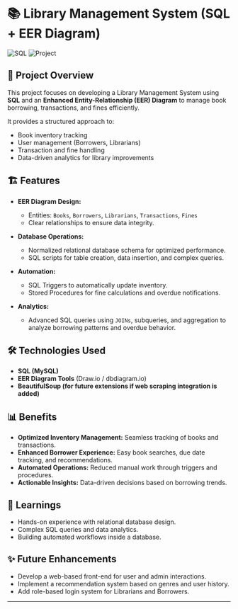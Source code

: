# 📚 Library Management System (SQL + EER Diagram)

![SQL](https://img.shields.io/badge/Database-SQL-blue) ![Project](https://img.shields.io/badge/Project-Library_Management-orange) 

## 🚀 Project Overview
This project focuses on developing a Library Management System using **SQL** and an **Enhanced Entity-Relationship (EER) Diagram** to manage book borrowing, transactions, and fines efficiently.

It provides a structured approach to:
- Book inventory tracking
- User management (Borrowers, Librarians)
- Transaction and fine handling
- Data-driven analytics for library improvements

## 🏗️ Features
- **EER Diagram Design:**
  - Entities: `Books`, `Borrowers`, `Librarians`, `Transactions`, `Fines`
  - Clear relationships to ensure data integrity.
  
- **Database Operations:**
  - Normalized relational database schema for optimized performance.
  - SQL scripts for table creation, data insertion, and complex queries.
  
- **Automation:**
  - SQL Triggers to automatically update inventory.
  - Stored Procedures for fine calculations and overdue notifications.

- **Analytics:**
  - Advanced SQL queries using `JOINs`, subqueries, and aggregation to analyze borrowing patterns and overdue behavior.

## 🛠️ Technologies Used
- **SQL (MySQL)**
- **EER Diagram Tools** (Draw.io / dbdiagram.io)
- **BeautifulSoup (for future extensions if web scraping integration is added)**

## 📊 Benefits
- **Optimized Inventory Management:** Seamless tracking of books and transactions.
- **Enhanced Borrower Experience:** Easy book searches, due date tracking, and recommendations.
- **Automated Operations:** Reduced manual work through triggers and procedures.
- **Actionable Insights:** Data-driven decisions based on borrowing trends.

## 🧠 Learnings
- Hands-on experience with relational database design.
- Complex SQL queries and data analytics.
- Building automated workflows inside a database.

## ✨ Future Enhancements
- Develop a web-based front-end for user and admin interactions.
- Implement a recommendation system based on genres and user history.
- Add role-based login system for Librarians and Borrowers.


---


